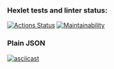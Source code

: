 ### Hexlet tests and linter status:
[![Actions Status](https://github.com/VasiliyBogdanov/python-project-lvl2/workflows/hexlet-check/badge.svg)](https://github.com/VasiliyBogdanov/python-project-lvl2/actions)
[![Maintainability](https://api.codeclimate.com/v1/badges/6ff1868af3e92f0dd252/maintainability)](https://codeclimate.com/github/VasiliyBogdanov/python-project-lvl2/maintainability)
### Plain JSON
[![asciicast](https://asciinema.org/a/0lnFLtjxwiUARhaZerb0zFOdV.svg)](https://asciinema.org/a/0lnFLtjxwiUARhaZerb0zFOdV)

